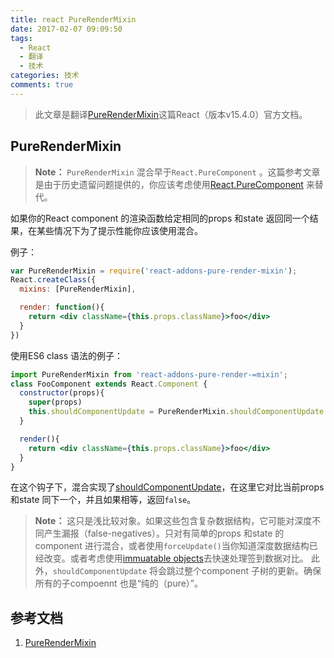 ```yaml
---
title: react PureRenderMixin
date: 2017-02-07 09:09:50
tags:
  - React
  - 翻译
  - 技术
categories: 技术
comments: true
---
```


> 此文章是翻译[PureRenderMixin](https://facebook.github.io/react/docs/pure-render-mixin.html)这篇React（版本v15.4.0）官方文档。

## PureRenderMixin

>**Note：**
`PureRenderMixin` 混合早于`React.PureComponent` 。这篇参考文章是由于历史遗留问题提供的，你应该考虑使用[React.PureComponent](https://facebook.github.io/react/docs/component-api.html#react.purecomponent) 来替代。

如果你的React component 的渲染函数给定相同的props 和state 返回同一个结果，在某些情况下为了提示性能你应该使用混合。

例子：
```jsx
var PureRenderMixin = require('react-addons-pure-render-mixin');
React.createClass({
  mixins: [PureRenderMixin],

  render: function(){
    return <div className={this.props.className}>foo</div>
  }
})
```

<!--more-->

使用ES6 class 语法的例子：
```jsx
import PureRenderMixin from 'react-addons-pure-render-=mixin';
class FooComponent extends React.Component {
  constructor(props){
    super(props)
    this.shouldComponentUpdate = PureRenderMixin.shouldComponentUpdate.bind(this)
  }

  render(){
    return <div className={this.props.className}>foo</div>
  }
}
```
在这个钩子下，混合实现了[shouldComponentUpdate]()，在这里它对比当前props 和state 同下一个，并且如果相等，返回`false`。

>**Note：**
这只是浅比较对象。如果这些包含复杂数据结构，它可能对深度不同产生漏报（false-negatives）。只对有简单的props 和state 的component 进行混合，或者使用`forceUpdate()`当你知道深度数据结构已经改变。或者考虑使用[immuatable objects](https://facebook.github.io/immutable-js/)去快速处理签到数据对比。
此外，`shouldComponentUpdate` 将会跳过整个component 子树的更新。确保所有的子compoennt 也是“纯的（pure）”。

## 参考文档

1. [PureRenderMixin](https://facebook.github.io/react/docs/pure-render-mixin.html)
